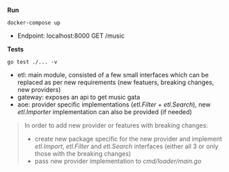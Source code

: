 **Run**
```shell
docker-compose up
```

* Endpoint: localhost:8000 GET /music

**Tests**
```shell
go test ./... -v
```

* etl: main module, consisted of a few small interfaces which can be replaced as per new requirements (new featuers, breaking changes, new providers)
* gateway: exposes an api to get music gata
* aoe: provider specific implementations (_etl.Filter_ + _etl.Search_), new _etl.Importer_ implementation can also be provided (if needed)

> In order to add new provider or features with breaking changes:
> - create new package specific for the new provider and implement _etl.Import_, _etl.Filter_ and _etl.Search_ interfaces (either all 3 or only those with the breaking changes)
> - pass new provider implementation to _cmd/loader/main.go_